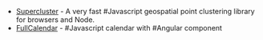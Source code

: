 - [Supercluster](https://github.com/mapbox/supercluster) - A very fast #Javascript geospatial point clustering library for browsers and Node.
- [FullCalendar](https://fullcalendar.io/) - #Javascript calendar with #Angular component